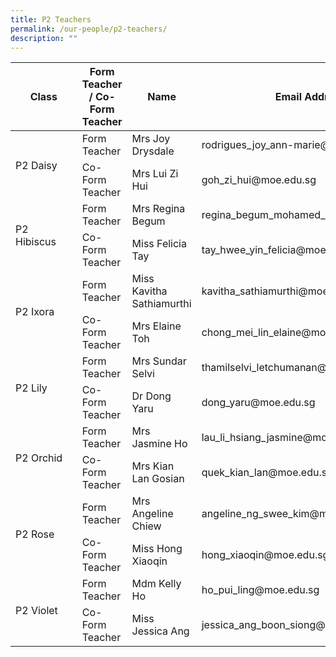 ```yaml
---
title: P2 Teachers
permalink: /our-people/p2-teachers/
description: ""
---
```

<table>
<thead>
  <tr>
    <th>Class</th>
    <th>Form Teacher / Co-Form Teacher</th>
    <th>Name</th>
    <th>Email Address</th>
  </tr>
</thead>
<tbody>
  <tr>
    <td rowspan="2">P2 Daisy</td>
    <td>Form Teacher</td>
    <td>Mrs Joy Drysdale</td>
    <td>rodrigues_joy_ann-marie@moe.edu.sg</td>
  </tr>
  <tr>
    <td>Co-Form Teacher</td>
    <td>Mrs Lui Zi Hui</td>
    <td>goh_zi_hui@moe.edu.sg</td>
  </tr>
  <tr>
    <td rowspan="2">P2 Hibiscus&nbsp;&nbsp;&nbsp;&nbsp;&nbsp;&nbsp;</td>
    <td>Form Teacher</td>
    <td>Mrs Regina Begum</td>
    <td>regina_begum_mohamed_ayoob@moe.edu.sg</td>
  </tr>
  <tr>
    <td>Co-Form Teacher</td>
    <td>Miss Felicia Tay</td>
    <td>tay_hwee_yin_felicia@moe.edu.sg</td>
  </tr>
  <tr>
    <td rowspan="2">P2 Ixora</td>
    <td>Form Teacher</td>
    <td>Miss Kavitha Sathiamurthi</td>
    <td>kavitha_sathiamurthi@moe.edu.sg</td>
  </tr>
  <tr>
    <td>Co-Form Teacher</td>
    <td>Mrs Elaine Toh</td>
    <td>chong_mei_lin_elaine@moe.edu.sg</td>
  </tr>
  <tr>
    <td rowspan="2">P2 Lily</td>
    <td>Form Teacher</td>
    <td>Mrs Sundar Selvi</td>
    <td>thamilselvi_letchumanan@moe.edu.sg</td>
  </tr>
  <tr>
    <td>Co-Form Teacher</td>
    <td>Dr Dong Yaru</td>
    <td>dong_yaru@moe.edu.sg</td>
  </tr>
  <tr>
    <td rowspan="2">P2 Orchid</td>
    <td>Form Teacher</td>
    <td>Mrs Jasmine Ho</td>
    <td>lau_li_hsiang_jasmine@moe.edu.sg</td>
  </tr>
  <tr>
    <td>Co-Form Teacher</td>
    <td>Mrs Kian Lan Gosian</td>
    <td>quek_kian_lan@moe.edu.sg</td>
  </tr>
  <tr>
    <td rowspan="2">P2 Rose</td>
    <td>Form Teacher</td>
    <td>Mrs Angeline Chiew</td>
    <td>angeline_ng_swee_kim@moe.edu.sg</td>
  </tr>
  <tr>
    <td>Co-Form Teacher</td>
    <td>Miss Hong Xiaoqin</td>
    <td>hong_xiaoqin@moe.edu.sg</td>
  </tr>
  <tr>
    <td rowspan="2">P2 Violet</td>
    <td>Form Teacher</td>
    <td>Mdm Kelly Ho</td>
    <td>ho_pui_ling@moe.edu.sg</td>
  </tr>
  <tr>
    <td>Co-Form Teacher</td>
    <td>Miss Jessica Ang</td>
    <td>jessica_ang_boon_siong@moe.edu.sg</td>
  </tr>
</tbody>
</table>